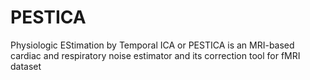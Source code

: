 # PESTICA
Physiologic EStimation by Temporal ICA or PESTICA is an MRI-based cardiac and respiratory noise estimator and its correction tool for fMRI dataset
